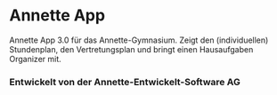 # Annette App
Annette App 3.0 für das Annette-Gymnasium. Zeigt den (individuellen) Stundenplan, den Vertretungsplan und bringt einen Hausaufgaben Organizer mit.

### Entwickelt von der Annette-Entwickelt-Software AG

